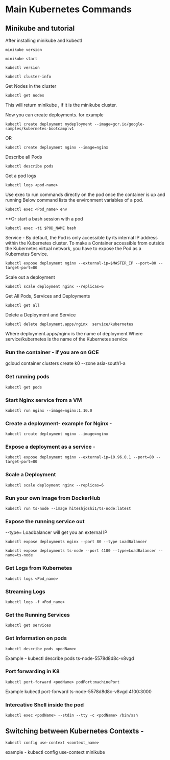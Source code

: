 # Main Kubernetes Commands


## Minikube and tutorial
After installing minikube and kubectl
```
minikube version
```

```
minikube start
```

```
kubectl version
```

```
kubectl cluster-info
```

Get Nodes in the cluster
```
kubectl get nodes
```
This will return minikube , if it is the minikube cluster.


Now you can create deployments. for example
```
kubectl create deployment mydeployment --image=gcr.io/google-samples/kubernetes-bootcamp:v1
```
OR

```
kubectl create deployment nginx --image=nginx
```



Describe all Pods
```
kubectl describe pods
```
Get a pod logs
```
kubectl logs <pod-name>
```

Use exec to run commands directly on the pod once the container is up and running
Below command lists the environment variables of a pod.

```
kubectl exec <Pod_name> env
```
**Or start a bash session with a pod
```
kubectl exec -ti $POD_NAME bash
```

Service -
By default, the Pod is only accessible by its internal IP address within the Kubernetes cluster. To make a Container accessible from outside the Kubernetes virtual network, you have to expose the Pod as a Kubernetes Service.

```
kubectl expose deployment nginx --external-ip=$MASTER_IP --port=80 --target-port=80
```

Scale out a deployment

```
kubectl scale deployment nginx --replicas=6
```

Get All Pods, Services and Deployments

```
kubectl get all
```

Delete a Deployment and Service

```
kubectl delete deployment.apps/nginx  service/kubernetes
```

Where deployment.apps/nginx is the name of deployment
Where service/kubernetes is the name of the Kubernetes service

### Run the container - if you are on GCE

gcloud container clusters create k0 --zone asia-south1-a

### Get running pods

```
kubectl get pods
```

### Start Nginx service from a VM

```
kubectl run nginx --image=nginx:1.10.0
```

### Create a deployment- example for Nginx -

```
kubectl create deployment nginx --image=nginx
```

### Expose a deployment as a service -

```
kubectl expose deployment nginx --external-ip=10.96.0.1 --port=80 --target-port=80
```

### Scale a Deployment

```
kubectl scale deployment nginx --replicas=6
```

### Run your own image from DockerHub

```
kubectl run ts-node --image hiteshjoshi1/ts-node:latest
```

### Expose the running service out

--type= Loadbalancer will get you an external IP

```
kubectl expose deployments nginx --port 80 --type LoadBalancer

kubectl expose deployments ts-node --port 4100 --type=LoadBalancer --name=ts-node
```

### Get Logs from Kubernetes

```
kubectl logs <Pod_name>
```

### Streaming Logs

```
kubectl logs -f <Pod_name>
```

### Get the Running Services

```
kubectl get services
```

### Get Information on pods

```
kubectl describe pods <podName>
```

Example -
kubectl describe pods ts-node-5578d8d8c-v8vgd

### Port forwarding in K8

```
kubectl port-forward <podName> podPort:machinePort
```

Example
kubectl port-forward ts-node-5578d8d8c-v8vgd 4100:3000

### Intercative Shell inside the pod

```
kubectl exec <podName> --stdin --tty -c <podName> /bin/ssh
```

## Switching between Kubernetes Contexts -

```
kubectl config use-context <context_name>

```

example -
kubectl config use-context minikube
